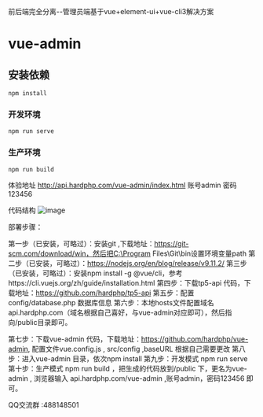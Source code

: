 前后端完全分离--管理员端基于vue+element-ui+vue-cli3解决方案

# vue-admin

## 安装依赖
```
npm install
```

### 开发环境
```
npm run serve
```

### 生产环境
```
npm run build
```

体验地址 http://api.hardphp.com/vue-admin/index.html 账号admin 密码123456

代码结构
![image](https://github.com/hardphp/vue-admin/blob/master/%E4%BB%A3%E7%A0%81%E7%BB%93%E6%9E%84.png)

部署步骤：

第一步（已安装，可略过）：安装git ,下载地址：https://git-scm.com/download/win，然后把C:\Program Files\Git\bin设置环境变量path
第二步（已安装，可略过）：https://nodejs.org/en/blog/release/v9.11.2/
第三步（已安装，可略过）：安装npm install -g @vue/cli，参考https://cli.vuejs.org/zh/guide/installation.html
第四步：下载tp5-api 代码，下载地址：https://github.com/hardphp/tp5-api
第五步：配置config/database.php 数据库信息
第六步：本地hosts文件配置域名api.hardphp.com（域名根据自己喜好，与vue-admin对应即可），然后指向/public目录即可。

第七步：下载vue-admin 代码，下载地址：https://github.com/hardphp/vue-admin, 配置文件vue.config.js , src/config ,baseURL 根据自己需要更改
第八步：进入vue-admin 目录，依次npm install
第九步：开发模式 npm run serve
第十步：生产模式 npm run build ，把生成的代码放到/public 下，更名为vue-admin , 浏览器输入 api.hardphp.com/vue-admin ,账号admin，密码123456 即可。

QQ交流群 :488148501
